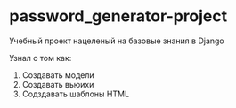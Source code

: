 # password_generator-project

Учебный проект нацеленый на базовые знания в Django

Узнал о том как:
1) Создавать модели
2) Создавать вьюихи
3) Содздавать шаблоны HTML

